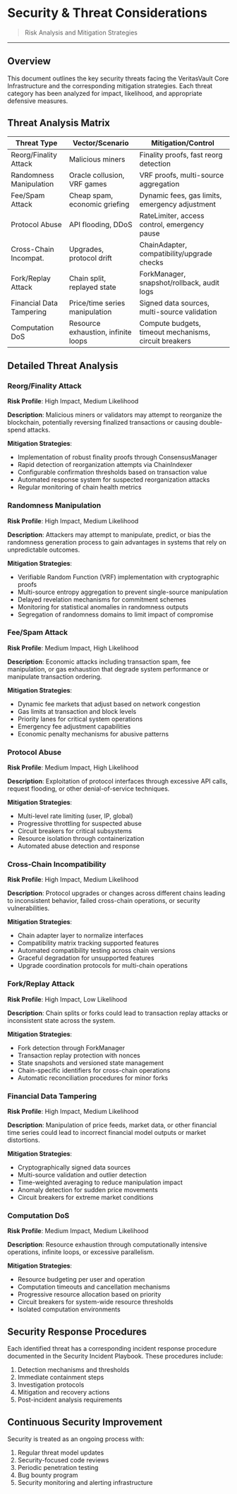 # Security & Threat Considerations

> Risk Analysis and Mitigation Strategies

---

## Overview

This document outlines the key security threats facing the VeritasVault Core Infrastructure and the corresponding mitigation strategies. Each threat category has been analyzed for impact, likelihood, and appropriate defensive measures.

## Threat Analysis Matrix

| Threat Type             | Vector/Scenario               | Mitigation/Control                             |
| ----------------------- | ----------------------------- | ---------------------------------------------- |
| Reorg/Finality Attack   | Malicious miners              | Finality proofs, fast reorg detection          |
| Randomness Manipulation | Oracle collusion, VRF games   | VRF proofs, multi-source aggregation           |
| Fee/Spam Attack         | Cheap spam, economic griefing | Dynamic fees, gas limits, emergency adjustment |
| Protocol Abuse          | API flooding, DDoS            | RateLimiter, access control, emergency pause   |
| Cross-Chain Incompat.   | Upgrades, protocol drift      | ChainAdapter, compatibility/upgrade checks     |
| Fork/Replay Attack      | Chain split, replayed state   | ForkManager, snapshot/rollback, audit logs     |
| Financial Data Tampering| Price/time series manipulation| Signed data sources, multi-source validation   |
| Computation DoS         | Resource exhaustion, infinite loops | Compute budgets, timeout mechanisms, circuit breakers |

## Detailed Threat Analysis

### Reorg/Finality Attack

**Risk Profile**: High Impact, Medium Likelihood

**Description**:
Malicious miners or validators may attempt to reorganize the blockchain, potentially reversing finalized transactions or causing double-spend attacks.

**Mitigation Strategies**:
- Implementation of robust finality proofs through ConsensusManager
- Rapid detection of reorganization attempts via ChainIndexer
- Configurable confirmation thresholds based on transaction value
- Automated response system for suspected reorganization attacks
- Regular monitoring of chain health metrics

### Randomness Manipulation

**Risk Profile**: High Impact, Medium Likelihood

**Description**:
Attackers may attempt to manipulate, predict, or bias the randomness generation process to gain advantages in systems that rely on unpredictable outcomes.

**Mitigation Strategies**:
- Verifiable Random Function (VRF) implementation with cryptographic proofs
- Multi-source entropy aggregation to prevent single-source manipulation
- Delayed revelation mechanisms for commitment schemes
- Monitoring for statistical anomalies in randomness outputs
- Segregation of randomness domains to limit impact of compromise

### Fee/Spam Attack

**Risk Profile**: Medium Impact, High Likelihood

**Description**:
Economic attacks including transaction spam, fee manipulation, or gas exhaustion that degrade system performance or manipulate transaction ordering.

**Mitigation Strategies**:
- Dynamic fee markets that adjust based on network congestion
- Gas limits at transaction and block levels
- Priority lanes for critical system operations
- Emergency fee adjustment capabilities
- Economic penalty mechanisms for abusive patterns

### Protocol Abuse

**Risk Profile**: Medium Impact, High Likelihood

**Description**:
Exploitation of protocol interfaces through excessive API calls, request flooding, or other denial-of-service techniques.

**Mitigation Strategies**:
- Multi-level rate limiting (user, IP, global)
- Progressive throttling for suspected abuse
- Circuit breakers for critical subsystems
- Resource isolation through containerization
- Automated abuse detection and response

### Cross-Chain Incompatibility

**Risk Profile**: High Impact, Medium Likelihood

**Description**:
Protocol upgrades or changes across different chains leading to inconsistent behavior, failed cross-chain operations, or security vulnerabilities.

**Mitigation Strategies**:
- Chain adapter layer to normalize interfaces
- Compatibility matrix tracking supported features
- Automated compatibility testing across chain versions
- Graceful degradation for unsupported features
- Upgrade coordination protocols for multi-chain operations

### Fork/Replay Attack

**Risk Profile**: High Impact, Low Likelihood

**Description**:
Chain splits or forks could lead to transaction replay attacks or inconsistent state across the system.

**Mitigation Strategies**:
- Fork detection through ForkManager
- Transaction replay protection with nonces
- State snapshots and versioned state management
- Chain-specific identifiers for cross-chain operations
- Automatic reconciliation procedures for minor forks

### Financial Data Tampering

**Risk Profile**: High Impact, Medium Likelihood

**Description**:
Manipulation of price feeds, market data, or other financial time series could lead to incorrect financial model outputs or market distortions.

**Mitigation Strategies**:
- Cryptographically signed data sources
- Multi-source validation and outlier detection
- Time-weighted averaging to reduce manipulation impact
- Anomaly detection for sudden price movements
- Circuit breakers for extreme market conditions

### Computation DoS

**Risk Profile**: Medium Impact, Medium Likelihood

**Description**:
Resource exhaustion through computationally intensive operations, infinite loops, or excessive parallelism.

**Mitigation Strategies**:
- Resource budgeting per user and operation
- Computation timeouts and cancellation mechanisms
- Progressive resource allocation based on priority
- Circuit breakers for system-wide resource thresholds
- Isolated computation environments

## Security Response Procedures

Each identified threat has a corresponding incident response procedure documented in the Security Incident Playbook. These procedures include:

1. Detection mechanisms and thresholds
2. Immediate containment steps
3. Investigation protocols
4. Mitigation and recovery actions
5. Post-incident analysis requirements

## Continuous Security Improvement

Security is treated as an ongoing process with:

1. Regular threat model updates
2. Security-focused code reviews
3. Periodic penetration testing
4. Bug bounty program
5. Security monitoring and alerting infrastructure